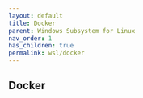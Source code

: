 ```yaml
---
layout: default
title: Docker
parent: Windows Subsystem for Linux
nav_order: 1
has_children: true
permalink: wsl/docker
---
```


## Docker